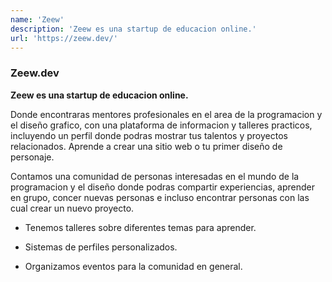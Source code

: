 ```yaml
---
name: 'Zeew'
description: 'Zeew es una startup de educacion online.'
url: 'https://zeew.dev/'
---
```


### Zeew.dev

**Zeew es una startup de educacion online.**

Donde encontraras mentores profesionales en el area de la programacion y el diseño grafico, con una plataforma de informacion y talleres practicos, incluyendo un perfil donde podras mostrar tus talentos y proyectos relacionados. Aprende a crear una sitio web o tu primer diseño de personaje.

Contamos una comunidad de personas interesadas en el mundo de la programacion y el diseño donde podras compartir experiencias, aprender en grupo, concer nuevas personas e incluso encontrar personas con las cual crear un nuevo proyecto.

- Tenemos talleres sobre diferentes temas para aprender.

- Sistemas de perfiles personalizados.

- Organizamos eventos para la comunidad en general.

